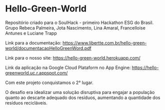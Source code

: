 # Hello-Green-World
Repositório criado para o SoulHack - primeiro Hackathon ESG do Brasil. Grupo Rebeca Palmeira, Jota Nascimento, Lina Amaral, Francelloise Antunes e Luciane Trapp

Link para a documentação: https://www.libertte.com.br/hello-green-world/documentacaoHelloGreenWord.pdf

Link para o nosso site: https://hello-green-world.herokuapp.com/

Link da aplicação na Google Cloud Plataform no App Engine: https://hello-greenworld.uc.r.appspot.com/

Com este projeto conquistamos o 2° lugar.

O desafio era idealizar uma solução disruptiva para engajar a população quanto ao descarte adequado dos resíduos, aumentando a quantidade dos resíduos recicláveis.
